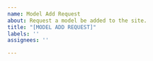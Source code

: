 ```yaml
---
name: Model Add Request
about: Request a model be added to the site.
title: "[MODEL ADD REQUEST]"
labels: ''
assignees: ''

---
```



